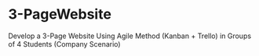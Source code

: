 # 3-PageWebsite
Develop a 3-Page Website Using Agile Method (Kanban + Trello) in  Groups of 4 Students (Company Scenario)
